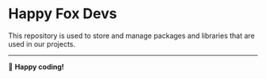 # Happy Fox Devs

This repository is used to store and manage packages and libraries that are used in our projects.

---

🦊 **Happy coding!**
